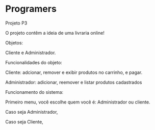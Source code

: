 # Programers
Projeto P3

O projeto contêm a ideia de uma livraria online!

Objetos:

Cliente e Administrador.

Funcionalidades do objeto:

Cliente: adcionar, remover e exibir produtos no carrinho, e pagar.

Administrador: adicionar, reemover e listar produtos cadastrados

Funcionamento do sistema:

Primeiro menu, você escolhe quem você é: Administrador ou cliente.

Caso seja Administrador, 

Caso seja Cliente, 
